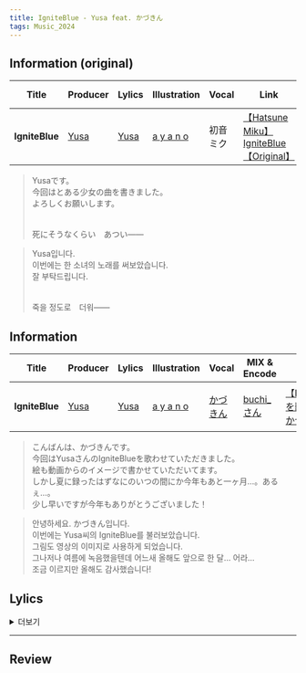 ```yaml
---
title: IgniteBlue - Yusa feat. かづきん
tags: Music_2024
--- 
```


<!--more-->

<script type="application/javascript" src="https://embed.nicovideo.jp/watch/sm25027802/script"></script>
<noscript><a href="http://www.nicovideo.jp/watch/sm25027802"></a></noscript>


## Information (original)

| Title | Producer | Lylics | Illustration | Vocal | Link | Link(off vocal) | Date |
| --- | --- | --- | --- | --- | --- | --- | --- |
|**IgniteBlue** | [Yusa](https://www.nicovideo.jp/user/28624393/mylist/32923604) | [Yusa](https://www.nicovideo.jp/user/28624393/mylist/32923604) | [a y a n o](http://www.pixiv.net/member_illust.php?mode=medium&illust_id=36165326) | 初音ミク | [【Hatsune Miku】 IgniteBlue 【Original】](https://www.nicovideo.jp/watch/sm24145570) | [IgniteBlue offvocal　※未マスタリング](https://piapro.jp/t/zgqk) | 2014. 8. 2. 22:11 |


> Yusaです。 \
> 今回はとある少女の曲を書きました。\
> よろしくお願いします。
> \
> \
> \
> 死にそうなくらい　あつい――

> Yusa입니다. \
> 이번에는 한 소녀의 노래를 써보았습니다. \
> 잘 부탁드립니다.
> \
> \
> \
> 죽을 정도로　더워――


## Information

| Title | Producer | Lylics | Illustration | Vocal | MIX & Encode | Link | Date |
| --- | --- | --- | --- | --- | --- | --- | --- |
|**IgniteBlue** | [Yusa](https://www.nicovideo.jp/user/28624393/mylist/32923604) | [Yusa](https://www.nicovideo.jp/user/28624393/mylist/32923604) | [a y a n o](http://www.pixiv.net/member_illust.php?mode=medium&illust_id=36165326) | [かづきん](https://www.nicovideo.jp/user/3901631/mylist/7713508) | [buchi_さん](https://www.nicovideo.jp/mylist/10316921) | [【IgniteBlue】を歌ってみた　かづきん](https://www.nicovideo.jp/watch/sm24145570) | 2014. 11. 30. 22:01 |

> こんばんは、かづきんです。\
> 今回はYusaさんのIgniteBlueを歌わせていただきました。\
> 絵も動画からのイメージで書かせていただいてます。\
> しかし夏に録ったはずなにのいつの間にか今年もあと一ヶ月…。あるぇ…。\
> 少し早いですが今年もありがとうございました！

> 안녕하세요. かづきん입니다. \
> 이번에는 Yusa씨의 IgniteBlue를 불러보았습니다. \
> 그림도 영상의 이미지로 사용하게 되었습니다. \
> 그나저나 여름에 녹음했을텐데 어느새 올해도 앞으로 한 달… 어라… \
> 조금 이르지만 올해도 감사했습니다!

## Lylics
<details>
  <summary>더보기</summary>
  <div markdown="1">

```
雲が昇る帰り道を
  구름이 치솟는 돌아가는 길을
いつも4人で並んだ
  언제나처럼 넷이서 나란히 걸어갔어
君と ふたりと 私と
  너와 두 명과 나 그리고
落ちる汗と
  흐르는 땀과

君の他愛ない話に
  너의 사소한 이야기를
何も言えずに見てた
  아무말도 못하고 보고있었어
そばにいるだけで焦がれた
  곁에 있기만 해도 가슴이 뜨거워졌어
もしも この世界が明日終わるなら
  만약 이 세상이 내일 끝나버린다면
迷わずに ただ思いを告げて
  망설이지 않고 그저 생각을 고해
何もできなかった自分を
  아무것도 할 수 없었던 나를
悔やむ 暇もないくらいに
  후회할 겨를도 없을 정도로
消えてしまえるのかな
  지워버릴 수 있을까

この空に
  이 하늘에
投げ捨てた君への愛は
  내던졌던 너에 대한 사랑은
どこへ行くの？
  어디로 가는 걸까?

君だけを
  너만을
求めてた 夏の日々は
  바라고 있었던 여름의 나날은
頬を濡らして
  뺨을 적시고
溢れていく
  흘러넘쳐


窓に映っていた空は
  창문에 비친 하늘은
いつも同じ様に見えた
  언제나 똑같은 것처럼 보였어
色も音もない 世界で
  색도 소리도 없는 세상에서
君は笑った
  너는 웃었어

どんな辛い現実でも
  아무리 괴로운 현실이라도
微笑んだ君の姿が
  미소짓는 너의 모습이
いつも違う「今日」をくれた
  언제나 다른 「오늘」을 주었어

君が笑う 世界のそばに居たくて
  너가 웃는 세계의 곁에 있고 싶어서
駆けだした足音 止めないで
  내달리기 시작한 발걸음 멈추지말아줘

この道の先にあるもの
  이 길의 끝에 있는 것
夢も希望もないけれど
  꿈도 희망도 없지만
弱い自分を張り上げて
  약한 자신을 끌어올리며

臆病な
  유약한
波の音が鼓動に振れて
  파도소리가 고동에 요동치고
手が震えた
  손이 떨렸어

最初から
  처음부터
「最初から（あの日から）君のことが」
  「처음부터 (그 날부터) 너를」
「大好きでした」
  「정말 좋아했어」

この空に
  이 하늘에
投げ捨てた君への愛を
  내던졌던 너에 대한 사랑을
今 灯して
  지금 태워밝혀

君だけを
  너만을
求めてた夏の日々は
  바라고 있었던 여름의 나날은
海に溶けて
  바다에 녹아서
溢れていく
  흘러넘쳐
溢れていく
  흘러넘쳐
```

  </div>
</details>

---

## Review
